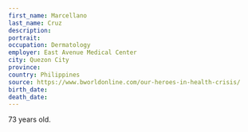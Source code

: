 ```yaml
---
first_name: Marcellano
last_name: Cruz
description: 
portrait: 
occupation: Dermatology
employer: East Avenue Medical Center
city: Quezon City
province: 
country: Philippines
source: https://www.bworldonline.com/our-heroes-in-health-crisis/
birth_date: 
death_date: 
---
```


73 years old.